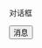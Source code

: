 对话框

<!-- <button class="bny-btn" hx-on:click="bunny.dialog({'elem':this})">消息</button> -->
<button class="bny-btn" hx-delete="#" hx-confirm="???" bny>消息</button>

<script>
    document.body.addEventListener('htmx:confirm', function (evt) {
        if (evt.target.matches("[bny]")) {
            evt.preventDefault();
            console.log(evt.target)
        }
    });
</script>